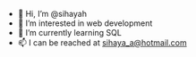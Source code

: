 - 👋 Hi, I’m @sihayah
- 👀 I’m interested in web development
- 🌱 I’m currently learning SQL
- 📫 I can be reached at sihaya_a@hotmail.com

<!---
sihayah/sihayah is a ✨ special ✨ repository because its `README.md` (this file) appears on your GitHub profile.
You can click the Preview link to take a look at your changes.
--->
